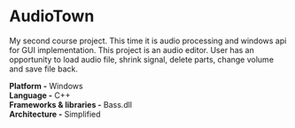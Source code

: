 # AudioTown
My second course project. This time it is audio processing and windows api for GUI implementation.
This project is an audio editor. User has an opportunity to load audio file, shrink signal, delete parts, change volume and save file back.

**Platform -** Windows <br>
**Language -** C++ <br>
**Frameworks & libraries -** Bass.dll <br>
**Architecture -** Simplified

